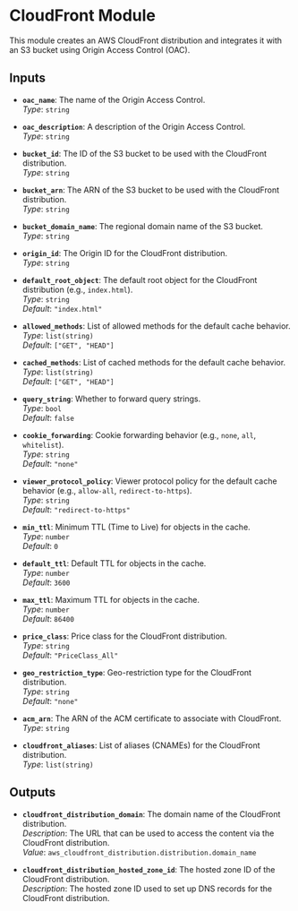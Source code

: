 # CloudFront Module

This module creates an AWS CloudFront distribution and integrates it with an S3 bucket using Origin Access Control (OAC).

## Inputs

- **`oac_name`**: The name of the Origin Access Control.  
  *Type*: `string`

- **`oac_description`**: A description of the Origin Access Control.  
  *Type*: `string`

- **`bucket_id`**: The ID of the S3 bucket to be used with the CloudFront distribution.  
  *Type*: `string`

- **`bucket_arn`**: The ARN of the S3 bucket to be used with the CloudFront distribution.  
  *Type*: `string`

- **`bucket_domain_name`**: The regional domain name of the S3 bucket.  
  *Type*: `string`

- **`origin_id`**: The Origin ID for the CloudFront distribution.  
  *Type*: `string`

- **`default_root_object`**: The default root object for the CloudFront distribution (e.g., `index.html`).  
  *Type*: `string`  
  *Default*: `"index.html"`

- **`allowed_methods`**: List of allowed methods for the default cache behavior.  
  *Type*: `list(string)`  
  *Default*: `["GET", "HEAD"]`

- **`cached_methods`**: List of cached methods for the default cache behavior.  
  *Type*: `list(string)`  
  *Default*: `["GET", "HEAD"]`

- **`query_string`**: Whether to forward query strings.  
  *Type*: `bool`  
  *Default*: `false`

- **`cookie_forwarding`**: Cookie forwarding behavior (e.g., `none`, `all`, `whitelist`).  
  *Type*: `string`  
  *Default*: `"none"`

- **`viewer_protocol_policy`**: Viewer protocol policy for the default cache behavior (e.g., `allow-all`, `redirect-to-https`).  
  *Type*: `string`  
  *Default*: `"redirect-to-https"`

- **`min_ttl`**: Minimum TTL (Time to Live) for objects in the cache.  
  *Type*: `number`  
  *Default*: `0`

- **`default_ttl`**: Default TTL for objects in the cache.  
  *Type*: `number`  
  *Default*: `3600`

- **`max_ttl`**: Maximum TTL for objects in the cache.  
  *Type*: `number`  
  *Default*: `86400`

- **`price_class`**: Price class for the CloudFront distribution.  
  *Type*: `string`  
  *Default*: `"PriceClass_All"`

- **`geo_restriction_type`**: Geo-restriction type for the CloudFront distribution.  
  *Type*: `string`  
  *Default*: `"none"`

- **`acm_arn`**: The ARN of the ACM certificate to associate with CloudFront.  
  *Type*: `string`

- **`cloudfront_aliases`**: List of aliases (CNAMEs) for the CloudFront distribution.  
  *Type*: `list(string)`

## Outputs

- **`cloudfront_distribution_domain`**: The domain name of the CloudFront distribution.  
  *Description*: The URL that can be used to access the content via the CloudFront distribution.  
  *Value*: `aws_cloudfront_distribution.distribution.domain_name`

- **`cloudfront_distribution_hosted_zone_id`**: The hosted zone ID of the CloudFront distribution.  
  *Description*: The hosted zone ID used to set up DNS records for the CloudFront distribution.  
  


